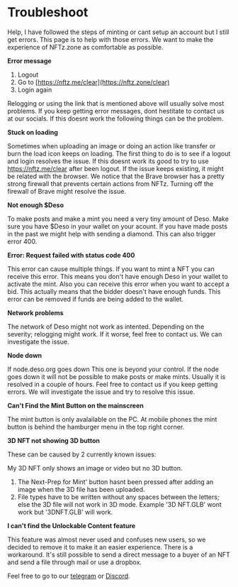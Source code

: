 # Troubleshoot

Help, I have followed the steps of minting or cant setup an account but I still get errors. This page is to help with those errors. We want to make the experience of NFTz.zone as comfortable as possible.&#x20;



**Error message**

1. Logout
2. Go to [https://nftz.me/clear](https://nftz.zone/clear)
3. Login again

Relogging or using the link that is mentioned above will usually solve most problems. If you keep getting error messages, dont hestitate to contact us at our socials. If this doesnt work the following things can be the problem. &#x20;



**Stuck on loading**&#x20;

Sometimes when uploading an image or doing an action like transfer or burn the load icon keeps on loading. The first thing to do is to see if a logout and login resolves the issue. If this doesnt work its good to try to use https://nftz.me/clear after been logout. If the issue keeps existing, it might be related with the browser. We notice that the Brave browser has a pretty strong firewall that prevents certain actions from NFTz. Turning off the firewall of Brave might resolve the issue.&#x20;



**Not enough $Deso**

To make posts and make a mint you need a very tiny amount of Deso. Make sure you have $Deso in your wallet on your acount. If you have made posts in the past we might help with sending a diamond. This can also trigger error 400.&#x20;



**Error: Request failed with status code 400**

This error can cause multiple things. If you want to mint a NFT you can receive this error. This means you don't have enough Deso in your wallet to activate the mint. Also you can receive this error when you want to accept a bid. This actually means that the bidder doesn't have enough funds. This error can be removed if funds are being added to the wallet.&#x20;



**Network problems**

The network of Deso might not work as intented. Depending on the severity; relogging might work. If it worse, feel free to contact us. We can investigate the issue. &#x20;



**Node down**

If node.deso.org goes down This one is beyond your control. If the node goes down it will not be possible to make posts or make mints. Usually it is resolved in a couple of hours. Feel free to contact us if you keep getting errors. We will investigate the issue and try to resolve this issue.&#x20;



**Can't Find the Mint Button on the mainscreen**

The mint button is only avalailable on the PC. At mobile phones the mint button is behind the hamburger menu in the top right corner.



**3D NFT not showing 3D button**

These can be caused by 2 currently known issues:

My 3D NFT only shows an image or video but no 3D button.

1. The Next-Prep for Mint' button hasnt been pressed after adding an image when the 3D file has been uploaded.&#x20;
2. File types have to be written without any spaces between the letters; else the 3D file will not work in 3D mode. Example '3D NFT.GLB' wont work but '3DNFT.GLB' will work.&#x20;



**I can't find the Unlockable Content feature**

This feature was almost never used and confuses new users, so we decided to remove it to make it an easier experience. There is a workaround. It's still possible to send a direct message to a buyer of an NFT and send a file through mail or use a dropbox.&#x20;













Feel free to go to our [telegram](https://t.me/+qdNeX8CYB\_swZTQx) or [Discord](https://discord.gg/jQ34WMMZce).&#x20;





